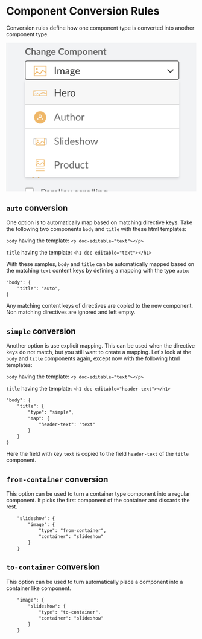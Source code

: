 # Component Conversion Rules

Conversion rules define how one component type is converted into another component type.

![Change Component](./images/change-component.png)

## `auto` conversion
One option is to automatically map based on matching directive keys. Take the following two components `body` and `title` with these html templates:

`body` having the template:
```<p doc-editable="text"></p>```

`title` having the template:
```<h1 doc-editable="text"></h1>```

With these samples, `body` and `title` can be automatically mapped based on the matching `text` content keys by defining a mapping with the type `auto`:
```
"body": {
    "title": "auto",
}
```

Any matching content keys of directives are copied to the new component. Non matching directives are ignored and left empty.

## `simple` conversion
Another option is use explicit mapping. This can be used when the directive keys do not match, but you still want to create a mapping. Let's look at the `body` and `title` components again, except now with the following html templates:

`body` having the template:
```<p doc-editable="text"></p>```

`title` having the template:
```<h1 doc-editable="header-text"></h1>```

```
"body": {
    "title": {
        "type": "simple",
        "map": {
            "header-text": "text"
        }
    }
}
```

Here the field with key `text` is copied to the field `header-text` of the `title` component.

## `from-container` conversion
This option can be used to turn a container type component into a regular component. It picks the first component of the container and discards the rest.

```
    "slideshow": {
        "image": {
            "type": "from-container",
            "container": "slideshow"
        }
    }
```

## `to-container` conversion
This option can be used to turn automatically place a component into a container like component.

```
    "image": {
        "slideshow": {
            "type": "to-container",
            "container": "slideshow"
        }
    }
```
